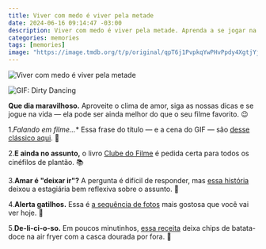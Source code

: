 ```yaml
---
title: Viver com medo é viver pela metade
date: 2024-06-16 09:14:47 -03:00
description: Viver com medo é viver pela metade. Aprenda a se jogar na vida e descubra que ela pode ser melhor que seu filme favorito.
categories: memories
tags: [memories]
image: "https://image.tmdb.org/t/p/original/qpT6j1PvpkqYwPHvPpdy4XgtjYj.jpg"
---
```

![Viver com medo é viver pela metade](https://cdn.jsdelivr.net/gh/geanramos/files/img/na-gaveta.png)

![GIF: Dirty Dancing](https://substack-post-media.s3.amazonaws.com/public/images/c43738e0-0ad8-4cb7-abb8-4726807ddba7_540x375.gif)

**Que dia maravilhoso.** Aproveite o clima de amor, siga as nossas dicas e se jogue na vida — ela pode ser ainda melhor do que o seu filme favorito. 😉

1.*Falando em filme…** Essa frase do título — e a cena do GIF — são  [desse clássico aqui](https://geanramos.com/watch.php?v=lU8gw0-zUCU). 🍿
    
2.**E ainda no assunto,** o livro  [Clube do Filme](https://amzn.to/4bSAq8V)  é pedida certa para todos os cinéfilos de plantão. 📚
    
3.**Amar é "deixar ir"?** A pergunta é difícil de responder, mas  [essa história](https://www.instagram.com/reel/C8CVipJObHk/)  deixou a estagiária bem reflexiva sobre o assunto. 💭
    
4.**Alerta gatilhos.** Essa é  [a sequência de fotos](https://www.instagram.com/p/C8SBP7MtJXt/)  mais gostosa que você vai ver hoje. 🥹
    
5.**De-li-ci-o-so.** Em poucos minutinhos,  [essa receita](https://geanramos.com/watch.php?v=jm7ZEPuWJ6M)  deixa chips de batata-doce na air fryer com a casca dourada por fora. 🧀
  